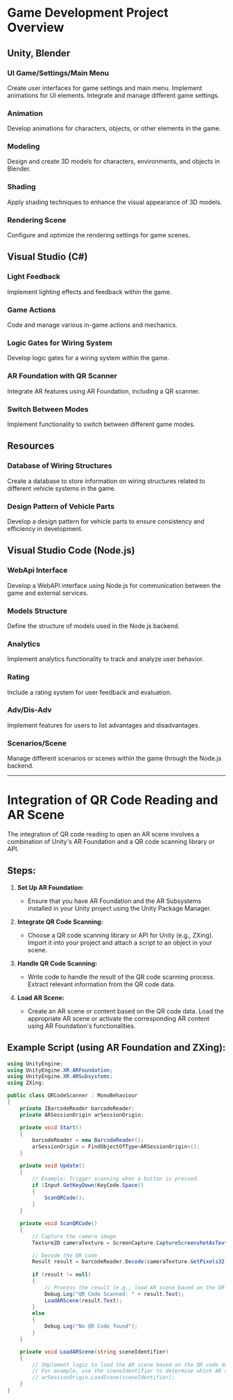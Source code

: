 # Game Development Project Overview

## Unity, Blender

### UI Game/Settings/Main Menu
Create user interfaces for game settings and main menu. Implement animations for UI elements. Integrate and manage different game settings.

### Animation
Develop animations for characters, objects, or other elements in the game.

### Modeling
Design and create 3D models for characters, environments, and objects in Blender.

### Shading
Apply shading techniques to enhance the visual appearance of 3D models.

### Rendering Scene
Configure and optimize the rendering settings for game scenes.

## Visual Studio (C#)

### Light Feedback
Implement lighting effects and feedback within the game.

### Game Actions
Code and manage various in-game actions and mechanics.

### Logic Gates for Wiring System
Develop logic gates for a wiring system within the game.

### AR Foundation with QR Scanner
Integrate AR features using AR Foundation, including a QR scanner.

### Switch Between Modes
Implement functionality to switch between different game modes.

## Resources

### Database of Wiring Structures
Create a database to store information on wiring structures related to different vehicle systems in the game.

### Design Pattern of Vehicle Parts
Develop a design pattern for vehicle parts to ensure consistency and efficiency in development.

## Visual Studio Code (Node.js)

### WebApi Interface
Develop a WebAPI interface using Node.js for communication between the game and external services.

### Models Structure
Define the structure of models used in the Node.js backend.

### Analytics
Implement analytics functionality to track and analyze user behavior.

### Rating
Include a rating system for user feedback and evaluation.

### Adv/Dis-Adv
Implement features for users to list advantages and disadvantages.

### Scenarios/Scene
Manage different scenarios or scenes within the game through the Node.js backend.

---

# Integration of QR Code Reading and AR Scene

The integration of QR code reading to open an AR scene involves a combination of Unity's AR Foundation and a QR code scanning library or API.

## Steps:

1. **Set Up AR Foundation:**
   - Ensure that you have AR Foundation and the AR Subsystems installed in your Unity project using the Unity Package Manager.

2. **Integrate QR Code Scanning:**
   - Choose a QR code scanning library or API for Unity (e.g., ZXing). Import it into your project and attach a script to an object in your scene.

3. **Handle QR Code Scanning:**
   - Write code to handle the result of the QR code scanning process. Extract relevant information from the QR code data.

4. **Load AR Scene:**
   - Create an AR scene or content based on the QR code data. Load the appropriate AR scene or activate the corresponding AR content using AR Foundation's functionalities.

## Example Script (using AR Foundation and ZXing):

```csharp
using UnityEngine;
using UnityEngine.XR.ARFoundation;
using UnityEngine.XR.ARSubsystems;
using ZXing;

public class QRCodeScanner : MonoBehaviour
{
    private IBarcodeReader barcodeReader;
    private ARSessionOrigin arSessionOrigin;

    private void Start()
    {
        barcodeReader = new BarcodeReader();
        arSessionOrigin = FindObjectOfType<ARSessionOrigin>();
    }

    private void Update()
    {
        // Example: Trigger scanning when a button is pressed.
        if (Input.GetKeyDown(KeyCode.Space))
        {
            ScanQRCode();
        }
    }

    private void ScanQRCode()
    {
        // Capture the camera image
        Texture2D cameraTexture = ScreenCapture.CaptureScreenshotAsTexture();

        // Decode the QR code
        Result result = barcodeReader.Decode(cameraTexture.GetPixels32(), cameraTexture.width, cameraTexture.height);
        
        if (result != null)
        {
            // Process the result (e.g., load AR scene based on the QR code data)
            Debug.Log("QR Code Scanned: " + result.Text);
            LoadARScene(result.Text);
        }
        else
        {
            Debug.Log("No QR Code found");
        }
    }

    private void LoadARScene(string sceneIdentifier)
    {
        // Implement logic to load the AR scene based on the QR code data
        // For example, use the sceneIdentifier to determine which AR scene to load
        // arSessionOrigin.LoadScene(sceneIdentifier);
    }
}
```
